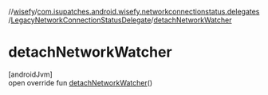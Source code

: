 //[wisefy](../../../index.md)/[com.isupatches.android.wisefy.networkconnectionstatus.delegates](../index.md)/[LegacyNetworkConnectionStatusDelegate](index.md)/[detachNetworkWatcher](detach-network-watcher.md)

# detachNetworkWatcher

[androidJvm]\
open override fun [detachNetworkWatcher](detach-network-watcher.md)()
